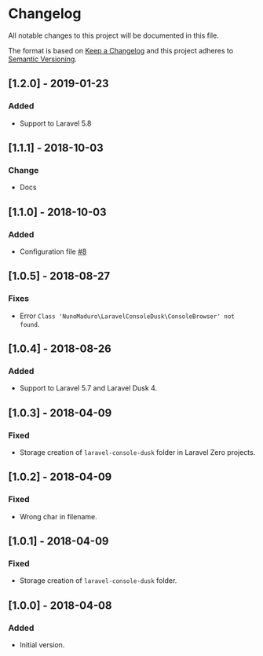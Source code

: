 # Changelog
All notable changes to this project will be documented in this file.

The format is based on [Keep a Changelog](http://keepachangelog.com/)
and this project adheres to [Semantic Versioning](http://semver.org/).

## [1.2.0] - 2019-01-23
### Added
- Support to Laravel 5.8

## [1.1.1] - 2018-10-03
### Change
- Docs

## [1.1.0] - 2018-10-03
### Added
- Configuration file [#8](https://github.com/nunomaduro/laravel-console-dusk/pull/8)

## [1.0.5] - 2018-08-27
### Fixes
- Error `Class 'NunoMaduro\LaravelConsoleDusk\ConsoleBrowser﻿' not found`.

## [1.0.4] - 2018-08-26
### Added
- Support to Laravel 5.7 and Laravel Dusk 4.

## [1.0.3] - 2018-04-09
### Fixed
- Storage creation of `laravel-console-dusk` folder in Laravel Zero projects.

## [1.0.2] - 2018-04-09
### Fixed
- Wrong char in filename.

## [1.0.1] - 2018-04-09
### Fixed
- Storage creation of `laravel-console-dusk` folder.

## [1.0.0] - 2018-04-08
### Added
- Initial version.
